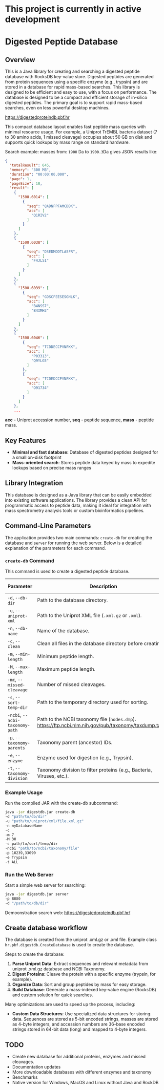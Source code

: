 # **This project is currently in active development**

# Digested Peptide Database

## Overview

This is a Java library for creating and searching a digested peptide database with RocksDB key-value store.
Digested peptides are generated from protein sequences using a specific enzyme (e.g., trypsin) and are stored in a
database for rapid mass-based searches. This library is designed to be efficient and easy to use, with a focus on
performance.
The database is designed to be a compact and efficient storage of in-silico digested peptides. The primary goal is to
support rapid mass-based searches, even on less powerful desktop machines.

https://digestedproteindb.pbf.hr

This compact database layout enables fast peptide mass queries with minimal resource usage. For example, a Uniprot
TrEMBL bacteria dataset (7 to 30 amino acids, 1 missed cleavage) occupies about 50 GB on disk and supports quick lookups
by mass range on standard hardware.

Search example: masses from: `1900` Da to `1900.3`Da gives JSON results like:

```json
{
  "totalResult": 645,
  "memory": "300 MB",
  "duration": "00:00:00.000",
  "page": 1,
  "pageSize": 10,
  "result": [
    {
      "1500.6014": [
        {
          "seq": "QADNFPFAMCDDK",
          "acc": [
            "Q1RIV2"
          ]
        }
      ]
    },
    {
      "1500.6038": [
        {
          "seq": "DSEDMDDTLASFR",
          "acc": [
            "F4JLS1"
          ]
        }
      ]
    },
    {
      "1500.6039": [
        {
          "seq": "GDSCFEESESGNLK",
          "acc": [
            "B4NSS7",
            "B4IMH3"
          ]
        }
      ]
    },
    {
      "1500.6046": [
        {
          "seq": "TCDDECCPVNFKK",
          "acc": [
            "P03313",
            "Q9YLG5"
          ]
        },
        {
          "seq": "TCDEDCCPVNFKK",
          "acc": [
            "O91734"
          ]
        }
      ]
    },
    ...
``` 

**acc** - Uniprot accession number,
**seq** - peptide sequence,
**mass** - peptide mass.

## Key Features

- **Minimal and fast database**: Database of digested peptides designed for a small on\-disk footprint
- **Mass\-oriented search**: Stores peptide data keyed by mass to expedite lookups based on precise mass ranges

## Library Integration

This database is designed as a Java library that can be easily embedded into existing software applications.
The library provides a clean API for programmatic access to peptide data, making it ideal for integration with mass
spectrometry
analysis tools or custom bioinformatics pipelines.

## Command-Line Parameters

The application provides two main commands: `create-db` for creating the database and `server` for running the web
server. Below is a detailed explanation of the parameters for each command.

### `create-db` Command

This command is used to create a digested peptide database.

| Parameter                       | Description                                                           | Required | Default Value |
|---------------------------------|-----------------------------------------------------------------------|----------|---------------|
| `-d`, `--db-dir`                | Path to the database directory.                                       | Yes      | None          |
| `-u`, `--uniprot-xml`           | Path to the Uniprot XML file (`.xml.gz` or `.xml`).                   | Yes      | None          |
| `-n`, `--db-name`               | Name of the database.                                                 | Yes      | None          |
| `-c`, `--clean`                 | Clean all files in the database directory before creating.            | No       | `false`       |
| `-m`, `--min-length`            | Minimum peptide length.                                               | No       | `7`           |
| `-M`, `--max-length`            | Maximum peptide length.                                               | No       | `30`          |
| `-mc`, `--missed-cleavage`      | Number of missed cleavages.                                           | No       | `1`           |
| `-s`, `--sort-temp-dir`         | Path to the temporary directory used for sorting.                     | No       | None          |
| `-ncbi`, `--ncbi-taxonomy-path` | Path to the NCBI taxonomy file (`nodes.dmp`). https://ftp.ncbi.nlm.nih.gov/pub/taxonomy/taxdump.tar.gz                        | No       | None          |
| `-p`, `--taxonomy-parents`      | Taxonomy parent (ancestor) IDs.                                       | No       | All           |
| `-e`, `--enzyme`                | Enzyme used for digestion (e.g., Trypsin).                            | No       | `Trypsin`     |
| `-t`, `--taxonomy-division`     | Taxonomy division to filter proteins (e.g., Bacteria, Viruses, etc.). | No       | `ALL`         |

### Example Usage

Run the compiled JAR with the create-db subcommand:

```bash
java -jar digestdb.jar create-db 
-d "path/to/db/dir" 
-u "path/to/uniprot/xml/file.xml.gz" 
-n myDatabaseName
-c 
-m 7 
-M 30 
-s path/to/sort/temp/dir 
-ncbi "path/to/ncbi/taxonomy/file" 
-p 10239,33090 
-e Trypsin 
-t ALL
```

### Run the Web Server

Start a simple web server for searching:

```bash
java -jar digestdb.jar server 
-p 8080 
-d "/path/to/db/dir"
```

Demoonstration search web: https://digestedproteindb.pbf.hr/

## Create database workflow

The database is created from the uniprot .xml.gz or .xml file.
Example class `hr.pbf.digestdb.CreateDatabase` is used to create the database.

Steps to create the database:

1. **Parse Uniprot Data**: Extract sequences and relevant metadata from uniprot .xml.gz database and NCBI Taxonomy.
2. **Digest Proteins**: Cleave the protein with a specific enzyme (trypsin, for example).
3. **Organize Data**: Sort and group peptides by mass for easy storage.
4. **Build Database**: Generate a mass\-indexed key\-value engine (RocksDB) and custom solution for quick searches.

Many optimizations are used to speed up the process, including:

- **Custom Data Structures**: Use specialized data structures for storing data. Sequences are stored as 5-bit encoded
  strings, masses are stored as 4-byte integers, and accession numbers are 36-base encoded strings stored in 64-bit
  data (long) and mapped to 4-byte integers.

## TODO

- Create new database for additional proteins, enzymes and missed cleavages.
- Documentation updates
- More downloadable databases with different enzymes and taxonomy
- Benchmarks
- Native version for Windows, MacOS and Linux without Java and RockDB

